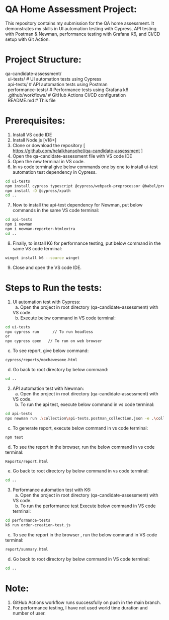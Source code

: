 # QA Home Assessment Project:

This repository contains my submission for the QA home assessment. It demonstrates my skills in UI automation testing with Cypress, API testing with Postman & Newman, performance testing with Grafana K6, and CI/CD setup with Git Action.

# Project Structure:
qa-candidate-assessment/   
&nbsp;&nbsp;ui-tests/ # UI automation tests using Cypress  
&nbsp;&nbsp;api-tests/ # API automation tests using Postman  
&nbsp;&nbsp;performance-tests/ # Performance tests using Grafana k6  
&nbsp;&nbsp;.github/workflows/ # GitHub Actions CI/CD configuration  
&nbsp;&nbsp;README.md # This file  

# Prerequisites:
1.	Install VS code IDE
2.	Install Node.js [v18+]
3.	Clone or download the repository [ https://github.com/helalkhansohel/qa-candidate-assessment ] 
4.	Open the qa-candidate-assessment file with VS code IDE
5.	Open the new terminal in VS code.
6.	In vs code terminal give below commands one by one to install ui-test automation test dependency in Cypress.  
```bash  
cd ui-tests    
npm install cypress typescript @cypress/webpack-preprocessor @babel/preset-typescript --save-dev  
npm install -D @cypress/xpath   
cd ..  
```  
7. Now to install the api-test dependency for Newman, put below commands in the same VS code terminal: 
```bash   
cd api-tests  
npm i newman  
npm i newman-reporter-htmlextra  
cd ..  
```  
8.	 Finally, to install K6 for performance testing, put below command in the same VS code terminal:  
```bash  
winget install k6 --source winget  
```    
9. Close and open the VS code IDE.  

# Steps to Run the tests:
1.	UI automation test with Cypress:  
&nbsp;&nbsp;a.	Open the project in root directory (qa-candidate-assessment) with VS code.  
&nbsp;&nbsp;b.	Execute below command in VS code terminal:  
```bash  
cd ui-tests  
npx cypress run      // To run headless  
or  
npx cypress open   // To run on web browser   
```   
&nbsp;&nbsp;c.	To see report, give below command:  
```bash  
cypress/reports/mochawesome.html 
```    
&nbsp;&nbsp;d.	Go back to root directory by below command:  
```bash    
cd ..  
```  
2.	API automation test with Newman:  
&nbsp;&nbsp;a.	Open the project in root directory (qa-candidate-assessment) with VS code.  
&nbsp;&nbsp;b.	To run the api test, execute below command in vs code terminal:  
```bash  
cd api-tests  
npx newman run .\collection\api-tests.postman_collection.json -e .\collection\Grocery-Store-Env.postman_environment.json -n 1  
```  
&nbsp;&nbsp;c.	To generate report, execute below command in vs code terminal: 
```bash   
npm test  
```  
&nbsp;&nbsp;d.	To see the report in the browser, run the below command in vs code terminal:  
```bash  
Reports/report.html  
```  
&nbsp;&nbsp;e.	Go back to root directory by below command in vs code terminal: 
```bash   
cd ..  
```  
3.	Performance automation test with K6:  
&nbsp;&nbsp;a.	Open the project in root directory (qa-candidate-assessment) with VS code.  
&nbsp;&nbsp;b.	To run the performance test Execute below command in VS code terminal: 
```bash   
cd performance-tests  
k6 run order-creation-test.js  
```  
&nbsp;&nbsp;c.	To see the report in the browser , run the below command in VS code terminal:  
```bash  
report/summary.html  
```  
&nbsp;&nbsp;d.	Go back to root directory by below command in VS code terminal: 
```bash     
cd ..  
```  

# Note:   
1.	GitHub Actions workflow runs successfully on push in the main branch.  
2.	For performance testing, I have not used world time duration and number of user.   
